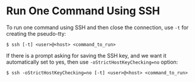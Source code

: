 # Run One Command Using SSH

To run one command using SSH and then close the connection, use `-t` for creating the pseudo-tty:

  ```console
$ ssh [-t] <user>@<host> <command_to_run>
  ```

If there is a prompt asking for saving the SSH key, and we want it automatically set to yes, then use `-oStrictHostKeyChecking=no` option:

  ```console
$ ssh -oStrictHostKeyChecking=no [-t] <user>@<host> <command_to_run>
  ```
